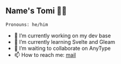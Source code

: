 <!--ver 0.1.0 -->
## Name's Tomi 🙋‍♂️
`Pronouns: he/him`

- 🔭 I’m currently working on my dev base <br/>
- 🌱 I’m currently learning Svelte and Gleam <br/>
- 🍻 I’m waiting to collaborate on AnyType <br/>
- 📫 How to reach me: [mail](mailto:tom.vseteckaa@gmail.com") <br/>

<!--
**Baarneeyy/baarneeyy** is a ✨ _special_ ✨ repository because its `README.md` (this file) appears on your GitHub profile.

Here are some ideas to get you started:
- 🤔 I’m looking for help with ...
- 💬 Ask me about ...

- ⚡ Fun fact: ...
-->
